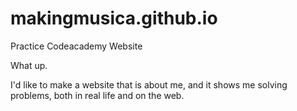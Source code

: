 # makingmusica.github.io
Practice Codeacademy Website

What up.

I'd like to make a website that is about me, and it shows me solving problems, both in real life and on the web. 

